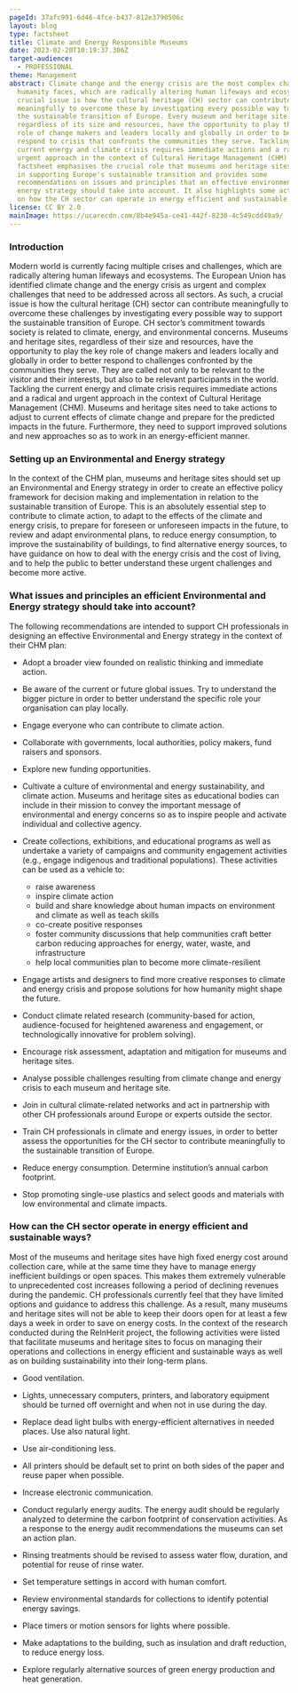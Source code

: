 ```yaml
---
pageId: 37afc991-6d46-4fce-b437-812e3790506c
layout: blog
type: factsheet
title: Climate and Energy Responsible Museums
date: 2023-02-20T10:19:37.306Z
target-audience:
  - PROFESSIONAL
theme: Management
abstract: Climate change and the energy crisis are the most complex challenges
  humanity faces, which are radically altering human lifeways and ecosystems. A
  crucial issue is how the cultural heritage (CH) sector can contribute
  meaningfully to overcome these by investigating every possible way to support
  the sustainable transition of Europe. Every museum and heritage site,
  regardless of its size and resources, have the opportunity to play the key
  role of change makers and leaders locally and globally in order to better
  respond to crisis that confronts the communities they serve. Tackling the
  current energy and climate crisis requires immediate actions and a radical and
  urgent approach in the context of Cultural Heritage Management (CHM). This
  factsheet emphasises the crucial role that museums and heritage sites can play
  in supporting Europe's sustainable transition and provides some
  recommendations on issues and principles that an effective environmental and
  energy strategy should take into account. It also highlights some activities
  on how the CH sector can operate in energy efficient and sustainable ways.
license: CC BY 2.0
mainImage: https://ucarecdn.com/8b4e945a-ce41-442f-8230-4c549cdd49a9/
---
```

### Introduction

Modern world is currently facing multiple crises and challenges, which are radically altering human lifeways and ecosystems. The European Union has identified climate change and the energy crisis as urgent and complex challenges that need to be addressed across all sectors. As such, a crucial issue is how the cultural heritage (CH) sector can contribute meaningfully to overcome these challenges by investigating every possible way to support the sustainable transition of Europe. CH sector’s commitment towards society is related to climate, energy, and environmental concerns. Museums and heritage sites, regardless of their size and resources, have the opportunity to play the key role of change makers and leaders locally and globally in order to better respond to challenges confronted by the communities they serve. They are called not only to be relevant to the visitor and their interests, but also to be relevant participants in the world. Tackling the current energy and climate crisis requires immediate actions and a radical and urgent approach in the context of Cultural Heritage Management (CHM). Museums and heritage sites need to take actions to adjust to current effects of climate change and prepare for the predicted impacts in the future. Furthermore, they need to support improved solutions and new approaches so as to work in an energy-efficient manner.

### Setting up an Environmental and Energy strategy

In the context of the CHM plan, museums and heritage sites should set up an Environmental and Energy strategy in order to create an effective policy framework for decision making and implementation in relation to the sustainable transition of Europe. This is an absolutely essential step to contribute to climate action, to adapt to the effects of the climate and energy crisis, to prepare for foreseen or unforeseen impacts in the future, to review and adapt environmental plans, to reduce energy consumption, to improve the sustainability of buildings, to find alternative energy sources, to have guidance on how to deal with the energy crisis and the cost of living, and to help the public to better understand these urgent challenges and become more active. 

### What issues and principles an efficient Environmental and Energy strategy should take into account?

The following recommendations are intended to support CH professionals in designing an effective Environmental and Energy strategy in the context of their CHM plan: <br/>

* Adopt a broader view founded on realistic thinking and immediate action.

* Be aware of the current or future global issues. Try to understand the bigger picture in order to better understand the specific role your organisation can play locally.

* Engage everyone who can contribute to climate action. 

* Collaborate with governments, local authorities, policy makers, fund raisers and sponsors.

* Explore new funding opportunities.

* Cultivate a culture of environmental and energy sustainability, and climate action. Museums and heritage sites as educational bodies can include in their mission to convey the important message of environmental and energy concerns so as to inspire people and activate individual and collective agency. 

* Create collections, exhibitions, and educational programs as well as undertake a variety of campaigns and community engagement activities (e.g., engage indigenous and traditional populations). These activities can be used as a vehicle to: 
  * raise awareness
  * inspire climate action
  * build and share knowledge about human impacts on environment and climate as well as teach skills
  * co-create positive responses
  * foster community discussions that help communities craft better carbon reducing approaches for energy, water, waste, and infrastructure
  * help local communities plan to become more climate-resilient <br/>

* Engage artists and designers to find more creative responses to climate and energy crisis and propose solutions for how humanity might shape the future.

* Conduct climate related research (community-based for action, audience-focused for heightened awareness and engagement, or technologically innovative for problem solving).

* Encourage risk assessment, adaptation and mitigation for museums and heritage sites.

* Analyse possible challenges resulting from climate change and energy crisis to each museum and heritage site.

* Join in cultural climate-related networks and act in partnership with other CH professionals around Europe or experts outside the sector.

* Train CH professionals in climate and energy issues, in order to better assess the opportunities for the CH sector to contribute meaningfully to the sustainable transition of Europe.

* Reduce energy consumption. Determine institution’s annual carbon footprint.

* Stop promoting single-use plastics and select goods and materials with low environmental and climate impacts.

### How can the CH sector operate in energy efficient and sustainable ways?

Most of the museums and heritage sites have high fixed energy cost around collection care, while at the same time they have to manage energy inefficient buildings or open spaces. This makes them extremely vulnerable to unprecedented cost increases following a period of declining revenues during the pandemic. CH professionals currently feel that they have limited options and guidance to address this challenge. As a result, many museums and heritage sites will not be able to keep their doors open for at least a few days a week in order to save on energy costs. In the context of the research conducted during the ReInHerit project, the following activities were listed that facilitate museums and heritage sites to focus on managing their operations and collections in energy efficient and sustainable ways as well as on building sustainability into their long-term plans. <br/>

* Good ventilation.

* Lights, unnecessary computers, printers, and laboratory equipment should be turned off overnight and when not in use during the day.

* Replace dead light bulbs with energy-efficient alternatives in needed places. Use also natural light.

* Use air-conditioning less.

* All printers should be default set to print on both sides of the paper and reuse paper when possible.

* Increase electronic communication.

* Conduct regularly energy audits. The energy audit should be regularly analyzed to determine the carbon footprint of conservation activities. As a response to the energy audit recommendations the museums can set an action plan.

* Rinsing treatments should be revised to assess water flow, duration, and potential for reuse of rinse water. 

* Set temperature settings in accord with human comfort.

* Review environmental standards for collections to identify potential energy savings.

* Place timers or motion sensors for lights where possible.

* Make adaptations to the building, such as insulation and draft reduction, to reduce energy loss.

* Explore regularly alternative sources of green energy production and heat generation.